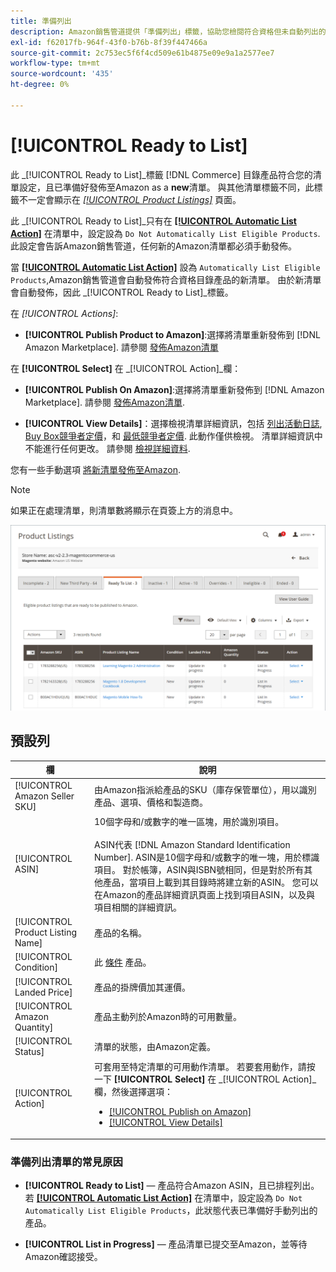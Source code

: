 ```yaml
---
title: 準備列出
description: Amazon銷售管道提供「準備列出」標籤，協助您檢閱符合資格但未自動列出的商務產品。
exl-id: f62017fb-964f-43f0-b76b-8f39f447466a
source-git-commit: 2c753ec5f6f4cd509e61b4875e09e9a1a2577ee7
workflow-type: tm+mt
source-wordcount: '435'
ht-degree: 0%

---
```


# [!UICONTROL Ready to List]

此 _[!UICONTROL Ready to List]_標籤 [!DNL Commerce] 目錄產品符合您的清單設定，且已準備好發佈至Amazon as a **new**清單。 與其他清單標籤不同，此標籤不一定會顯示在 [_[!UICONTROL Product Listings]_](./managing-product-listings.md) 頁面。

此 _[!UICONTROL Ready to List]_只有在 [**[!UICONTROL Automatic List Action]**](./product-listing-actions.md) 在清單中，設定設為 `Do Not Automatically List Eligible Products`. 此設定會告訴Amazon銷售管道，任何新的Amazon清單都必須手動發佈。

當 [**[!UICONTROL Automatic List Action]**](./product-listing-actions.md) 設為 `Automatically List Eligible Products`,Amazon銷售管道會自動發佈符合資格目錄產品的新清單。 由於新清單會自動發佈，因此 _[!UICONTROL Ready to List]_標籤。

在 _[!UICONTROL Actions]_:

- **[!UICONTROL Publish Product to Amazon]**:選擇將清單重新發佈到 [!DNL Amazon Marketplace]. 請參閱 [發佈Amazon清單](./publish-listings-manually.md)

在 **[!UICONTROL Select]** 在 _[!UICONTROL Action]_欄：

- **[!UICONTROL Publish On Amazon]**:選擇將清單重新發佈到 [!DNL Amazon Marketplace]. 請參閱 [發佈Amazon清單](./publish-listings-manually.md).

- **[!UICONTROL View Details]**：選擇檢視清單詳細資訊，包括 [列出活動日誌](./product-listing-details.md#listing-activity-log), [Buy Box競爭者定價](./product-listing-details.md#buy-box-competitor-pricing)，和 [最低競爭者定價](./product-listing-details.md#lowest-competitor-pricing). 此動作僅供檢視。 清單詳細資訊中不能進行任何更改。 請參閱 [檢視詳細資料](./product-listing-details.md).

您有一些手動選項 [將新清單發佈至Amazon](./publish-listings-manually.md).

>[!NOTE]
>如果正在處理清單，則清單數將顯示在頁簽上方的消息中。

![準備列出](assets/amazon-ready-to-list.png)

## 預設列

| 欄 | 說明 |
|---|---|
| [!UICONTROL Amazon Seller SKU] | 由Amazon指派給產品的SKU（庫存保管單位），用以識別產品、選項、價格和製造商。 |
| [!UICONTROL ASIN] | 10個字母和/或數字的唯一區塊，用於識別項目。<br><br>ASIN代表 [!DNL Amazon Standard Identification Number]. ASIN是10個字母和/或數字的唯一塊，用於標識項目。 對於帳簿，ASIN與ISBN號相同，但是對於所有其他產品，當項目上載到其目錄時將建立新的ASIN。 您可以在Amazon的產品詳細資訊頁面上找到項目ASIN，以及與項目相關的詳細資訊。 |
| [!UICONTROL Product Listing Name] | 產品的名稱。 |
| [!UICONTROL Condition] | 此 [條件](./product-listing-condition.md) 產品。 |
| [!UICONTROL Landed Price] | 產品的掛牌價加其運價。 |
| [!UICONTROL Amazon Quantity] | 產品主動列於Amazon時的可用數量。 |
| [!UICONTROL Status] | 清單的狀態，由Amazon定義。 |
| [!UICONTROL Action] | 可套用至特定清單的可用動作清單。 若要套用動作，請按一下 **[!UICONTROL Select]** 在 _[!UICONTROL Action]_欄，然後選擇選項：<ul><li>[[!UICONTROL Publish on Amazon]](./publish-listings-manually.md)</li><li>[[!UICONTROL View Details]](./product-listing-details.md)</li></ul> |

### 準備列出清單的常見原因

- **[!UICONTROL Ready to List]**  — 產品符合Amazon ASIN，且已排程列出。 若 [**[!UICONTROL Automatic List Action]**](./product-listing-actions.md) 在清單中，設定設為 `Do Not Automatically List Eligible Products`，此狀態代表已準備好手動列出的產品。

- **[!UICONTROL List in Progress]**  — 產品清單已提交至Amazon，並等待Amazon確認接受。
